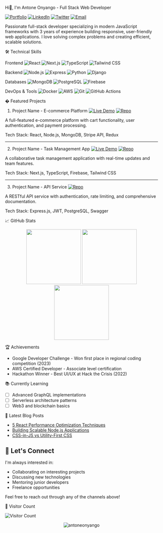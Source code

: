  Hi👋, I'm Antone Onyango - Full Stack Web Developer

[![Portfolio](https://img.shields.io/badge/-Portfolio-lightgrey?style=for-the-badge)](https://github.com/Antone-2/Antone-2)
[![LinkedIn](https://img.shields.io/badge/LinkedIn-0077B5?style=for-the-badge&logo=linkedin&logoColor=white)](https://linkedin.com/in/AntoneOnyango)
[![Twitter](https://img.shields.io/badge/X-1DA1F2?style=for-the-badge&logo=X&logoColor=white)](https://x.com/WakiliAB27)
[![Email](https://img.shields.io/badge/Email-D14836?style=for-the-badge&logo=gmail&logoColor=white)](mailto:onyangoantone1@gmail.com)

Passionate full-stack developer specializing in modern JavaScript frameworks with 3 years of experience building responsive, user-friendly web applications. I love solving complex problems and creating efficient, scalable solutions.

🛠️ Technical Skills

Frontend
![React](https://img.shields.io/badge/React-20232A?style=for-the-badge&logo=react&logoColor=61DAFB)
![Next.js](https://img.shields.io/badge/Next.js-000000?style=for-the-badge&logo=next.js&logoColor=white)
![TypeScript](https://img.shields.io/badge/TypeScript-007ACC?style=for-the-badge&logo=typescript&logoColor=white)
![Tailwind CSS](https://img.shields.io/badge/Tailwind_CSS-38B2AC?style=for-the-badge&logo=tailwind-css&logoColor=white)

Backend
![Node.js](https://img.shields.io/badge/Node.js-339933?style=for-the-badge&logo=nodedotjs&logoColor=white)
![Express](https://img.shields.io/badge/Express.js-000000?style=for-the-badge&logo=express&logoColor=white)
![Python](https://img.shields.io/badge/Python-3776AB?style=for-the-badge&logo=python&logoColor=white)
![Django](https://img.shields.io/badge/Django-092E20?style=for-the-badge&logo=django&logoColor=white)

Databases
![MongoDB](https://img.shields.io/badge/MongoDB-4EA94B?style=for-the-badge&logo=mongodb&logoColor=white)
![PostgreSQL](https://img.shields.io/badge/PostgreSQL-316192?style=for-the-badge&logo=postgresql&logoColor=white)
![Firebase](https://img.shields.io/badge/Firebase-FFCA28?style=for-the-badge&logo=firebase&logoColor=black)

DevOps & Tools
![Docker](https://img.shields.io/badge/Docker-2496ED?style=for-the-badge&logo=docker&logoColor=white)
![AWS](https://img.shields.io/badge/AWS-232F3E?style=for-the-badge&logo=amazon-aws&logoColor=white)
![Git](https://img.shields.io/badge/Git-F05032?style=for-the-badge&logo=git&logoColor=white)
![GitHub Actions](https://img.shields.io/badge/GitHub_Actions-2088FF?style=for-the-badge&logo=github-actions&logoColor=white)

� Featured Projects

1. Project Name - E-commerce Platform
[![Live Demo](https://img.shields.io/badge/Live_Demo-4CAF50?style=for-the-badge)](https://github.com/Antone-2/Antone_2)
[![Repo](https://img.shields.io/badge/Repo-181717?style=for-the-badge&logo=github&logoColor=white)](https://github.com/Antone-2/Antone_2)

A full-featured e-commerce platform with cart functionality, user authentication, and payment processing.

Tech Stack: React, Node.js, MongoDB, Stripe API, Redux

---

2. Project Name - Task Management App
[![Live Demo](https://img.shields.io/badge/Live_Demo-4CAF50?style=for-the-badge)](https://demo.example.com)
[![Repo](https://img.shields.io/badge/Repo-181717?style=for-the-badge&logo=github&logoColor=white)](https://github.com/yourrepo)

A collaborative task management application with real-time updates and team features.

Tech Stack: Next.js, TypeScript, Firebase, Tailwind CSS

---

3. Project Name - API Service
[![Repo](https://img.shields.io/badge/Repo-181717?style=for-the-badge&logo=github&logoColor=white)](https://github.com/yourrepo)

A RESTful API service with authentication, rate limiting, and comprehensive documentation.

Tech Stack: Express.js, JWT, PostgreSQL, Swagger

 📈 GitHub Stats

<div align="center">
  <img height="180em" src="https://github-readme-stats.vercel.app/api?username=Antone-2&show_icons=true&theme=radical&include_all_commits=true&count_private=true"/>
  <img height="180em" src="https://github-readme-stats.vercel.app/api/top-langs/?username=Antone-2&layout=compact&langs_count=8&theme=radical"/>
  <img height="180em" src="https://github-readme-streak-stats.herokuapp.com/?user=Antone-2&theme=radical" />
</div>

🏆 Achievements

- Google Developer Challenge - Won first place in regional coding competition (2023)
- AWS Certified Developer - Associate level certification
- Hackathon Winner - Best UI/UX at Hack the Crisis (2022)

📚 Currently Learning

- [ ] Advanced GraphQL implementations
- [ ] Serverless architecture patterns
- [ ] Web3 and blockchain basics

 📝 Latest Blog Posts

- [5 React Performance Optimization Techniques](https://yourblog.com/react-optimization)
- [Building Scalable Node.js Applications](https://yourblog.com/node-scalability)
- [CSS-in-JS vs Utility-First CSS](https://yourblog.com/css-comparison)

## 💬 Let's Connect

I'm always interested in:
- Collaborating on interesting projects
- Discussing new technologies
- Mentoring junior developers
- Freelance opportunities

Feel free to reach out through any of the channels above!

🎯 Visitor Count

![Visitor Count](https://visitor-badge.laobi.icu/badge?page_id=AB27.DEV.AB27.DEV)

<p align="center"> 
  <img src="https://komarev.com/ghpvc/?username=AB27.DEV&label=Profile%20views&color=0e75b6&style=flat" alt="antoneonyango" /> 
</p>
